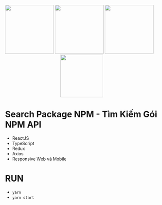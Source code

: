 <div align="center">
  <img src="https://cdn4.iconfinder.com/data/icons/logos-3/600/React.js_logo-512.png" width="160"/>
  <img src="https://cdn3d.iconscout.com/3d/free/thumb/free-typescript-9294849-7577992.png" width="160"/>
  <img src="https://raw.githubusercontent.com/reduxjs/redux/master/logo/logo.png" width="160"/>
  &nbsp;&nbsp;&nbsp;<img src="https://seeklogo.com/images/N/npm-logo-01B8642EDD-seeklogo.com.png" width="140"/>
</div>

# Search Package NPM - Tìm Kiếm Gói NPM API
- ReactJS
- TypeScript
- Redux
- Axios
- Responsive Web và Mobile

# RUN
- `yarn`
- `yarn start`
